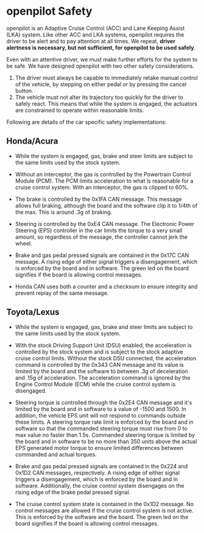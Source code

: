 openpilot Safety
======

openpilot is an Adaptive Cruise Control (ACC) and Lane Keeping Assist (LKA) system. 
Like other ACC and LKA systems, openpilot requires the driver to be alert and to 
pay attention at all times. We repeat, **driver alertness is necessary, but not 
sufficient, for openpilot to be used safely**.

Even with an attentive driver, we must make further efforts for the system to be
safe. We have designed openpilot with two other safety considerations.

1. The driver must always be capable to immediately retake manual control of the vehicle, 
   by stepping on either pedal or by pressing the cancel button.
2. The vehicle must not alter its trajectory too quickly for the driver to safely
   react. This means that while the system is engaged, the actuators are constrained
   to operate within reasonable limits.

Following are details of the car specific safety implementations:

Honda/Acura
------

  - While the system is engaged, gas, brake and steer limits are subject to the same limits used by
    the stock system.

  - Without an interceptor, the gas is controlled by the Powertrain Control Module (PCM). 
    The PCM limits acceleration to what is reasonable for a cruise control system.  With an
    interceptor, the gas is clipped to 60%.

  - The brake is controlled by the 0x1FA CAN message. This message allows full
    braking, although the board and the software clip it to 1/4th of the max.
    This is around .3g of braking.

  - Steering is controlled by the 0xE4 CAN message. The Electronic Power Steering (EPS) 
    controller in the car limits the torque to a very small amount, so regardless of the 
    message, the controller cannot jerk the wheel.

  - Brake and gas pedal pressed signals are contained in the 0x17C CAN message. A rising edge of
    either signal triggers a disengagement, which is enforced by the board and in software. The
    green led on the board signifies if the board is allowing control messages.

  - Honda CAN uses both a counter and a checksum to ensure integrity and prevent
    replay of the same message.

Toyota/Lexus
------

  - While the system is engaged, gas, brake and steer limits are subject to the same limits used by
    the stock system.

  - With the stock Driving Support Unit (DSU) enabled, the acceleration is controlled 
    by the stock system and is subject to the stock adaptive cruise control limits. Without the
    stock DSU connected, the acceleration command is controlled by the 0x343 CAN message and its
    value is limited by the board and the software to between .3g of deceleration and .15g of
    acceleration. The acceleration command is ignored by the Engine Control Module (ECM) while the
    cruise control system is disengaged.

  - Steering torque is controlled through the 0x2E4 CAN message and it's limited by the board and in
    software to a value of -1500 and 1500. In addition, the vehicle EPS unit will not respond to
    commands outside these limits.  A steering torque rate limit is enforced by the board and in
    software so that the commanded steering torque must rise from 0 to max value no faster than
    1.5s. Commanded steering torque is limited by the board and in software to be no more than 350
    units above the actual EPS generated motor torque to ensure limited differences between
    commanded and actual torques.

  - Brake and gas pedal pressed signals are contained in the 0x224 and 0x1D2 CAN messages,
    respectively. A rising edge of either signal triggers a disengagement, which is enforced by the
    board and in software. Additionally, the cruise control system disengages on the rising edge of
    the brake pedal pressed signal.

  - The cruise control system state is contained in the 0x1D2 message. No control messages are
    allowed if the cruise control system is not active. This is enforced by the software and the
    board. The green led on the board signifies if the board is allowing control messages.
